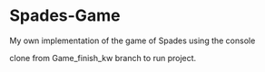 # Spades-Game
My own implementation of the game of Spades using the console

clone from Game_finish_kw branch to run project.

